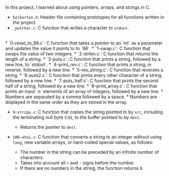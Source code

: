 In this project, I learned about using pointers, arrays, and strings in C.

* `holberton.h`: Header file containing prototypes for all functions written in the project.
* `_putchar.c`: C function that writes a character to `stdout`.
<br/>
* `0-reset_to_98.c`: C function that takes a pointer to an `int` as a parameter and updates the value it points to to `98`.
* `1-swap.c`: C function that swaps the value of two integers.
* `2-strlen.c`: C function that returns the length of a string.
* `3-puts.c`: C function that prints a string, followed by a new line, to `stdout`.
* `4-print_rev.c`: C function that prints a string, in reverse, followed by a new line.
* `5-rev_string.c`: C function that reverses a string.
* `6-puts2.c`: C function that prints every other character of a string, followed by a new line.
* `7-puts_half.c`: C function that prints the second half of a string, followed by a new line.
* `8-print_array.c`: C function that prints an input `n` elements of an array of integers, followed by a new line.
  * Numbers are separated by a comma followed by a space.
  * Numbers are displayed in the same order as they are stored in the array.

* `9-strcpy.c`: C function that copies the string pointed to by `src`, including the terminating null byte (`\0`), to the buffer pointed to by `dest`.
  * Returns the pointer to `dest`.

* `100-atoi.c`: C function that converts a string to an integer without using `long`, new variable arrays, or hard-coded special values, as follows:
  * The number in the string can be preceded by an infinite number of characters.
  * Takes into account all `+` and `-` signs before the number.
  * If there are no numbers in the string, the function returns `0`.
